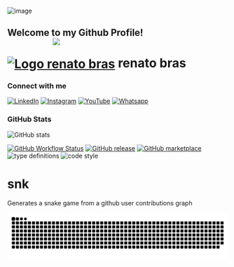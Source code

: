 ![image](https://user-images.githubusercontent.com/56738141/186486128-a67ee896-647f-4a1e-902d-30961b2b5c21.png)

## Welcome to my Github Profile! <img align='right' src="https://media.giphy.com/media/JKo6P5QyuFkuhLlfVq/giphy.gif" width="400">
<h1>
    <a href="https://renatobras.github.io/">
     <img align="center" alt="Logo renato bras" width="36px" src="https://user-images.githubusercontent.com/97471199/230773934-2eeb538d-d992-4199-872e-117c1c635d81.png"></a>
    <span>renato bras</span>
</h1>

### Connect with me

[![LinkedIn](https://img.shields.io/badge/-LinkedIn-000?style=for-the-badge&logo=linkedin&logoColor=FF00F6&color:FFF)](https://www.linkedin.com/in/renato-bras-5168a9292/)
[![Instagram](https://img.shields.io/badge/-Instagram-000?style=for-the-badge&logo=instagram&logoColor=FF00F6&color:FFF)](https://www.instagram.com/renatobrasblog/)
[![YouTube](https://img.shields.io/badge/-YouTube-000?style=for-the-badge&logo=youtube&logoColor=FF00F6&color:FFF)](https://youtube.com/@acbras?si=3x9Ky7MGPD_k3yIZ/)
[![Whatsapp](https://img.shields.io/badge/whatsapp-%2300FF00.svg?style=for-the-badge&logo=whatsapp&logoColor=white)](https://api.whatsapp.com/send/?phone=21995462951&text=I+read+your+portfolio.+I%27m+&type=phone_number&app_absent=0)

### GitHub Stats
![GitHub stats](https://github-readme-stats-git-masterrstaa-rickstaa.vercel.app/api?username=renatobras&hide_title=true&show_icons=true&include_all_commits=false&count_private=true&line_height=25&hide=issues&bg_color=000&title_color=FF00F6&text_color=FFF&border_radius=3&border_color=36123c&icon_color=FF00F6&theme=jolly)
<!--[![Most Used Languages](https://github-readme-stats-git-masterrstaa-rickstaa.vercel.app/api/top-langs/?username=elidianaandrade&line_height=10&card_width=290&layout=compact&hide_title=false&count_private=true&langs_count=5&show_icons=true&title_color=FF00F6&hide=html,css,scss&bg_color=000&text_color=8B8B8B&border_radius=3&border_color=561760&count_private=true)](https://github.com/elidianaandrade/github-readme-stats)-->

[![GitHub Workflow Status](https://img.shields.io/github/actions/workflow/status/platane/platane/main.yml?label=action&style=flat-square)](https://github.com/Platane/Platane/actions/workflows/main.yml)
[![GitHub release](https://img.shields.io/github/release/platane/snk.svg?style=flat-square)](https://github.com/platane/snk/releases/latest)
[![GitHub marketplace](https://img.shields.io/badge/marketplace-snake-blue?logo=github&style=flat-square)](https://github.com/marketplace/actions/generate-snake-game-from-github-contribution-grid)
![type definitions](https://img.shields.io/npm/types/typescript?style=flat-square)
![code style](https://img.shields.io/badge/code_style-prettier-ff69b4.svg?style=flat-square)
# snk

Generates a snake game from a github user contributions graph

<picture>
  <source
    media="(prefers-color-scheme: dark)"
    srcset="https://raw.githubusercontent.com/platane/snk/output/github-contribution-grid-snake-dark.svg"
  />
  <source
    media="(prefers-color-scheme: light)"
    srcset="https://raw.githubusercontent.com/platane/snk/output/github-contribution-grid-snake.svg"
  />
  <img
    alt="github contribution grid snake animation"
    src="https://raw.githubusercontent.com/platane/snk/output/github-contribution-grid-snake.svg"
  />
</picture>
